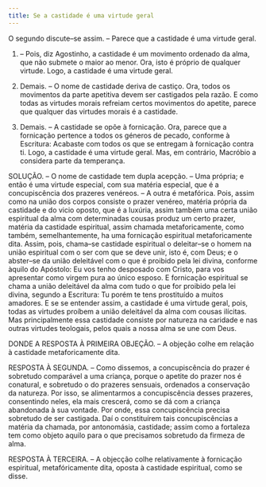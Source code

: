 ```yaml
---
title: Se a castidade é uma virtude geral
---
```


O segundo discute–se assim. – Parece que a castidade é uma virtude geral.  

1. – Pois, diz Agostinho, a castidade é um movimento ordenado da alma, que não submete o maior ao menor. Ora, isto é próprio de qualquer virtude. Logo, a castidade é uma virtude geral.  

2. Demais. – O nome de castidade deriva de castiço. Ora, todos os movimentos da parte apetitiva devem ser castigados pela razão. E como todas as virtudes morais refreiam certos movimentos do apetite, parece que qualquer das virtudes morais é a castidade.  

3. Demais. – A castidade se opõe à fornicação. Ora, parece que a fornicação pertence a todos os géneros de pecado, conforme à Escritura: Acabaste com todos os que se entregam à fornicação contra ti. Logo, a castidade é uma virtude geral.  Mas, em contrário, Macróbio a considera parte da temperança.  

SOLUÇÃO. – O nome de castidade tem dupla acepção. – Uma própria; e então é uma virtude especial, com sua matéria especial, que é a concupiscência dos prazeres venéreos. – A outra é metafórica. Pois, assim como na união dos corpos consiste o prazer venéreo, matéria própria da castidade e do vicio oposto, que é a luxúria, assim também uma certa união espiritual da alma com determinadas cousas produz um certo prazer, matéria da castidade espiritual, assim chamada metaforicamente, como também, semelhantemente, ha uma fornicação espiritual metaforicamente dita. Assim, pois, chama–se castidade espiritual o deleitar–se o homem na união espiritual com o ser com que se deve unir, isto é, com Deus; e o abster–se da união deleitável com o que é proibido pela lei divina, conforme àquilo do Apóstolo: Eu vos tenho desposado com Cristo, para vos apresentar como virgem pura ao único esposo. E fornicação espiritual se chama a união deleitável da alma com tudo o que for proibido pela lei divina, segundo a Escritura: Tu porém te tens prostituído a muitos amadores. E se se entender assim, a castidade é uma virtude geral, pois, todas as virtudes proíbem a união deleitável da alma com cousas ilícitas. Mas principalmente essa castidade consiste por natureza na caridade e nas outras virtudes teologais, pelos quais a nossa alma se une com Deus.  

DONDE A RESPOSTA À PRIMEIRA OBJEÇÃO. – A objeção colhe em relação à castidade metaforicamente dita.  

RESPOSTA À SEGUNDA. – Como dissemos, a concupiscência do prazer é sobretudo comparável a uma criança, porque o apetite do prazer nos é conatural, e sobretudo o do prazeres sensuais, ordenados a conservação da natureza. Por isso, se alimentarmos a concupiscência desses prazeres, consentindo neles, ela mais crescerá, como se dá com a criança abandonada à sua vontade. Por onde, essa concupiscência precisa sobretudo de ser castigada. Daí o constituírem tais concupiscências a matéria da chamada, por antonomásia, castidade; assim como a fortaleza tem como objeto aquilo para o que precisamos sobretudo da firmeza de alma.  

RESPOSTA À TERCEIRA. – A objecção colhe relativamente à fornicação espiritual, metafóricamente dita, oposta à castidade espiritual, como se disse.